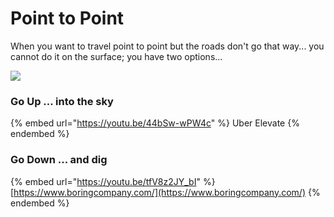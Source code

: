 # Point to Point

When you want to travel point to point but the roads don't go that way... you cannot do it on the surface;  you have two options...

![](https://media1-production-mightynetworks.imgix.net/asset/34449741/road.png?ixlib=rails-0.3.0\&fm=jpg\&q=75\&auto=format\&w=1400\&h=1400\&fit=max\&impolicy=ResizeCrop\&constraint=downsize\&aspect=fit)

### Go Up ... into the sky

{% embed url="https://youtu.be/44bSw-wPW4c" %}
Uber Elevate
{% endembed %}

### Go Down ... and dig

{% embed url="https://youtu.be/tfV8z2JY_bI" %}
[https://www.boringcompany.com/](https://www.boringcompany.com/)
{% endembed %}

